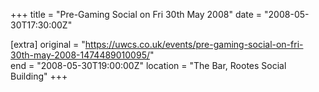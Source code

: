 +++
title = "Pre-Gaming Social on Fri 30th May 2008"
date = "2008-05-30T17:30:00Z"

[extra]
original = "https://uwcs.co.uk/events/pre-gaming-social-on-fri-30th-may-2008-1474489010095/"    
end = "2008-05-30T19:00:00Z"
location = "The Bar, Rootes Social Building"
+++



